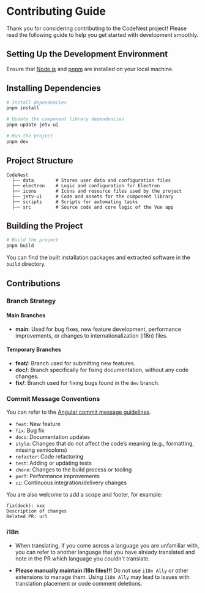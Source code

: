 # Contributing Guide

Thank you for considering contributing to the CodeNest project! Please read the following guide to help you get started with development smoothly.

## Setting Up the Development Environment

Ensure that [Node.js](https://nodejs.org/) and [pnpm](https://pnpm.io/) are installed on your local machine.

## Installing Dependencies

```bash
# Install dependencies
pnpm install

# Update the component library dependencies
pnpm update jetv-ui

# Run the project
pnpm dev
```

## Project Structure

```
CodeNest
  ├── data        # Stores user data and configuration files
  ├── electron    # Logic and configuration for Electron
  ├── icons       # Icons and resource files used by the project
  ├── jetv-ui     # Code and assets for the component library
  ├── scripts     # Scripts for automating tasks
  ├── src         # Source code and core logic of the Vue app
```

## Building the Project

```bash
# Build the project
pnpm build
```

You can find the built installation packages and extracted software in the `build` directory.

## Contributions

### Branch Strategy

#### Main Branches

- **main**: Used for bug fixes, new feature development, performance improvements, or changes to internationalization (i18n) files.

#### Temporary Branches

- **feat/**: Branch used for submitting new features.
- **doc/**: Branch specifically for fixing documentation, without any code changes.
- **fix/**: Branch used for fixing bugs found in the `dev` branch.

### Commit Message Conventions

You can refer to the [Angular commit message guidelines](https://github.com/angular/angular/blob/22b96b9/CONTRIBUTING.md#-commit-message-guidelines).

- `feat`: New feature
- `fix`: Bug fix
- `docs`: Documentation updates
- `style`: Changes that do not affect the code’s meaning (e.g., formatting, missing semicolons)
- `refactor`: Code refactoring
- `test`: Adding or updating tests
- `chore`: Changes to the build process or tooling
- `perf`: Performance improvements
- `ci`: Continuous integration/delivery changes

You are also welcome to add a scope and footer, for example:
```
fix(dock): xxx
Description of changes
Related PR: url
```

### i18n

- When translating, if you come across a language you are unfamiliar with, you can refer to another language that you have already translated and note in the PR which language you couldn't translate.

- **Please manually maintain i18n files!!!** Do not use `i18n Ally` or other extensions to manage them. Using `i18n Ally` may lead to issues with translation placement or code comment deletions.
